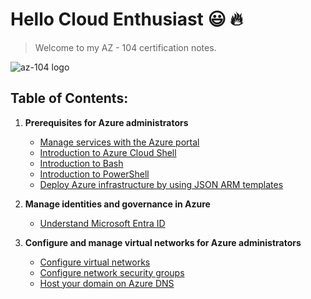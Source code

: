 # Hello Cloud Enthusiast :smiley: :fire:

> Welcome to my AZ - 104 certification notes.

![az-104 logo](https://images.credly.com/size/340x340/images/336eebfc-0ac3-4553-9a67-b402f491f185/azure-administrator-associate-600x600.png)

## Table of Contents:

1. **Prerequisites for Azure administrators**

   - [Manage services with the Azure portal](https://github.com/er-tharun/az-104-azure-administrator-notes/blob/main/1.Prerequisites%20for%20Azure%20administrators/1.Manage%20services%20with%20the%20Azure%20portal/readme.md)
   - [Introduction to Azure Cloud Shell](https://github.com/er-tharun/az-104-azure-administrator-notes/blob/main/1.Prerequisites%20for%20Azure%20administrators/2.Introduction%20to%20Azure%20Cloud%20Shell/readme.md)
   - [Introduction to Bash](https://github.com/er-tharun/az-104-azure-administrator-notes/blob/main/1.Prerequisites%20for%20Azure%20administrators/3.Introduction%20to%20Bash/readme.md)
   - [Introduction to PowerShell](https://github.com/er-tharun/az-104-azure-administrator-notes/blob/main/1.Prerequisites%20for%20Azure%20administrators/4.Introduction%20to%20PowerShell/readme.md)
   - [Deploy Azure infrastructure by using JSON ARM templates](https://github.com/er-tharun/az-104-azure-administrator-notes/blob/main/1.Prerequisites%20for%20Azure%20administrators/5.Deploy%20Azure%20infrastructure%20by%20using%20JSON%20ARM%20templates/readme.md)

2. **Manage identities and governance in Azure**
   - [Understand Microsoft Entra ID](https://github.com/er-tharun/az-104-azure-administrator-notes/blob/main/2.Manage%20identities%20and%20governance%20in%20Azure/1.Understand%20Microsoft%20Entra%20ID/readme.md)
3. **Configure and manage virtual networks for Azure administrators**
   - [Configure virtual networks](https://github.com/er-tharun/az-104-azure-administrator-notes/blob/main/3.Configure%20and%20manage%20virtual%20networks%20for%20Azure%20administrators/1.Configure%20virtual%20networks/readme.md)
   - [Configure network security groups](https://github.com/er-tharun/az-104-azure-administrator-notes/blob/main/3.Configure%20and%20manage%20virtual%20networks%20for%20Azure%20administrators/2.Configure%20network%20security%20groups/readme.md)
   - [Host your domain on Azure DNS](https://github.com/er-tharun/az-104-azure-administrator-notes/blob/main/3.Configure%20and%20manage%20virtual%20networks%20for%20Azure%20administrators/3.Host%20your%20domain%20on%20Azure%20DNS/readme.md)
